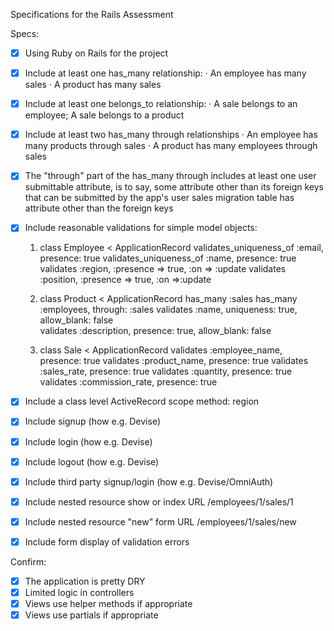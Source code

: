  Specifications for the Rails Assessment

Specs:
- [x] Using Ruby on Rails for the project
- [x] Include at least one has_many relationship:
   · An employee has many sales
   · A product has many sales

- [x] Include at least one belongs_to relationship:
   · A sale belongs to an employee; A sale belongs to a product

- [x] Include at least two has_many through relationships
   · An employee has many products through sales
   · A product has many employees through sales

- [x] The "through" part of the has_many through includes at least one user submittable attribute,  is to say, some attribute other than its foreign keys that can be submitted by the app's user 
    sales migration table has attribute other than the foreign keys
  
- [x] Include reasonable validations for simple model objects:
   
    1. class Employee < ApplicationRecord
        validates_uniqueness_of :email, presence: true
        validates_uniqueness_of :name,  presence: true
        validates :region, :presence => true, :on => :update
        validates :position, :presence => true, :on =>:update

    2. class Product < ApplicationRecord
        has_many :sales
        has_many :employees, through: :sales 
        validates :name, uniqueness: true, allow_blank: false  
        validates  :description, presence: true, allow_blank: false

    3. class Sale < ApplicationRecord
        validates :employee_name, presence: true
        validates :product_name, presence: true
        validates :sales_rate, presence: true
        validates :quantity, presence: true
        validates :commission_rate, presence: true

- [x] Include a class level ActiveRecord scope method:  region
- [x] Include signup (how e.g. Devise)
- [x] Include login (how e.g. Devise)
- [x] Include logout (how e.g. Devise)
- [x] Include third party signup/login (how e.g. Devise/OmniAuth)
- [x] Include nested resource show or index 
        URL /employees/1/sales/1
- [x] Include nested resource "new" form 
        URL /employees/1/sales/new
- [x] Include form display of validation errors 

Confirm:
- [x] The application is pretty DRY
- [x] Limited logic in controllers
- [x] Views use helper methods if appropriate
- [x] Views use partials if appropriate
